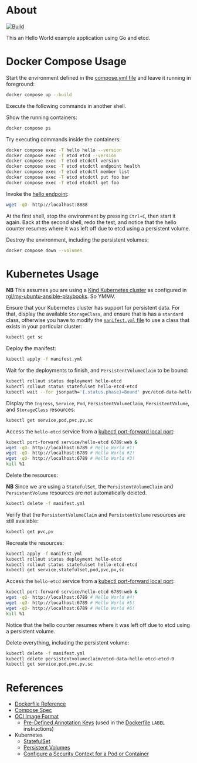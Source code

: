 # About

[![Build](https://github.com/rgl/hello-etcd/actions/workflows/build.yml/badge.svg)](https://github.com/rgl/hello-etcd/actions/workflows/build.yml)

This an Hello World example application using Go and etcd.

# Docker Compose Usage

Start the environment defined in the [compose.yml file](compose.yml) and leave it running in foreground:

```bash
docker compose up --build
```

Execute the following commands in another shell.

Show the running containers:

```bash
docker compose ps
```

Try executing commands inside the containers:

```bash
docker compose exec -T hello hello --version
docker compose exec -T etcd etcd --version
docker compose exec -T etcd etcdctl version
docker compose exec -T etcd etcdctl endpoint health
docker compose exec -T etcd etcdctl member list
docker compose exec -T etcd etcdctl put foo bar
docker compose exec -T etcd etcdctl get foo
```

Invoke the [hello endpoint](http://localhost:8888):

```bash
wget -qO- http://localhost:8888
```

At the first shell, stop the environment by pressing `Ctrl+C`, then start it
again. Back at the second shell, redo the test, and notice that the hello
counter resumes where it was left off due to etcd using a persistent volume.

Destroy the environment, including the persistent volumes:

```bash
docker compose down --volumes
```

# Kubernetes Usage

**NB** This assumes you are using a [Kind Kubernetes cluster](https://github.com/kubernetes-sigs/kind) as configured in [rgl/my-ubuntu-ansible-playbooks](https://github.com/rgl/my-ubuntu-ansible-playbooks/tree/main/roles/kind). So YMMV.

Ensure that your Kubernetes cluster has support for persistent data. For that,
display the available `StorageClass`, and ensure that is has a `standard`
class, otherwise you have to modify the [`manifest.yml` file](manifest.yml) to
use a class that exists in your particular cluster:

```bash
kubectl get sc
```

Deploy the manifest:

```bash
kubectl apply -f manifest.yml
```

Wait for the deployments to finish, and `PersistentVolumeClaim` to be bound:

```bash
kubectl rollout status deployment hello-etcd
kubectl rollout status statefulset hello-etcd-etcd
kubectl wait --for jsonpath='{.status.phase}=Bound' pvc/etcd-data-hello-etcd-etcd-0
```

Display the `Ingress`, `Service`, `Pod`, `PersistentVolumeClaim`,
`PersistentVolume`, and `StorageClass` resources:

```bash
kubectl get service,pod,pvc,pv,sc
```

Access the `hello-etcd` service from a [kubectl port-forward local port](https://kubernetes.io/docs/tasks/access-application-cluster/port-forward-access-application-cluster/):

```bash
kubectl port-forward service/hello-etcd 6789:web &
wget -qO- http://localhost:6789 # Hello World #1!
wget -qO- http://localhost:6789 # Hello World #2!
wget -qO- http://localhost:6789 # Hello World #3!
kill %1
```

Delete the resources:

**NB** Since we are using a `StatefulSet`, the `PersistentVolumeClaim` and
`PersistentVolume` resources are not automatically deleted.

```bash
kubectl delete -f manifest.yml
```

Verify that the `PersistentVolumeClaim` and `PersistentVolume` resources are
still available:

```bash
kubectl get pvc,pv
```

Recreate the resources:

```bash
kubectl apply -f manifest.yml
kubectl rollout status deployment hello-etcd
kubectl rollout status statefulset hello-etcd-etcd
kubectl get service,statefulset,pod,pvc,pv,sc
```

Access the `hello-etcd` service from a [kubectl port-forward local port](https://kubernetes.io/docs/tasks/access-application-cluster/port-forward-access-application-cluster/):

```bash
kubectl port-forward service/hello-etcd 6789:web &
wget -qO- http://localhost:6789 # Hello World #4!
wget -qO- http://localhost:6789 # Hello World #5!
wget -qO- http://localhost:6789 # Hello World #6!
kill %1
```

Notice that the hello counter resumes where it was left off due to etcd using a
persistent volume.

Delete everything, including the persistent volume:

```bash
kubectl delete -f manifest.yml
kubectl delete persistentvolumeclaim/etcd-data-hello-etcd-etcd-0
kubectl get service,pod,pvc,pv,sc
```

# References

* [Dockerfile Reference](https://docs.docker.com/engine/reference/builder/)
* [Compose Spec](https://github.com/compose-spec/compose-spec/blob/master/spec.md)
* [OCI Image Format](https://github.com/opencontainers/image-spec)
  * [Pre-Defined Annotation Keys](https://github.com/opencontainers/image-spec/blob/main/annotations.md) (used in the [Dockerfile](Dockerfile) `LABEL` instructions)
* Kubernetes
  * [StatefulSet](https://kubernetes.io/docs/concepts/workloads/controllers/statefulset/)
  * [Persistent Volumes](https://kubernetes.io/docs/concepts/storage/persistent-volumes/)
  * [Configure a Security Context for a Pod or Container](https://kubernetes.io/docs/tasks/configure-pod-container/security-context/)
